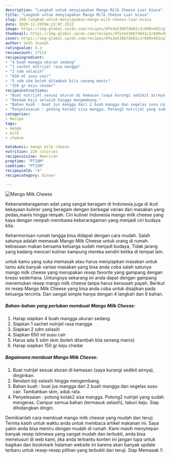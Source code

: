 ```yaml
---
description: "Langkah untuk menyiapakan Mango Milk Cheese Luar biasa"
title: "Langkah untuk menyiapakan Mango Milk Cheese Luar biasa"
slug: 268-langkah-untuk-menyiapakan-mango-milk-cheese-luar-biasa
date: 2020-12-29T04:23:07.252Z
image: https://img-global.cpcdn.com/recipes/dfe3e53867db61c3/680x482cq70/mango-milk-cheese-foto-resep-utama.jpg
thumbnail: https://img-global.cpcdn.com/recipes/dfe3e53867db61c3/680x482cq70/mango-milk-cheese-foto-resep-utama.jpg
cover: https://img-global.cpcdn.com/recipes/dfe3e53867db61c3/680x482cq70/mango-milk-cheese-foto-resep-utama.jpg
author: Seth Joseph
ratingvalue: 4.3
reviewcount: 27514
recipeingredient:
- "4 buah mangga ukuran sedang"
- "1 sachet nutrijel rasa mangga"
- "2 sdm selasih"
- "650 ml susu cair"
- "5 sdm skm boleh ditambah bila senang manis"
- "150 gr keju chedar"
recipeinstructions:
- "Buat nutrijel sesuai aturan di kemasan (saya kurangi sedikit airnya), dinginkan."
- "Rendam biji selasih hingga mengembang."
- "Bahan kuah : buat jus mangga dari 2 buah mangga dan segelas susu cair. Tambahkan skm, aduk rata."
- "Penyelesaian : potong kotak2 sisa mangga. Potong2 nutrijel yang sudah mengeras. Campur semua bahan (termasuk selasih), taburi keju. Siap dihidangkan dingin."
categories:
- Recipe
tags:
- mango
- milk
- cheese

katakunci: mango milk cheese 
nutrition: 228 calories
recipecuisine: American
preptime: "PT18M"
cooktime: "PT33M"
recipeyield: "4"
recipecategory: Dinner

---
```



![Mango Milk Cheese](https://img-global.cpcdn.com/recipes/dfe3e53867db61c3/680x482cq70/mango-milk-cheese-foto-resep-utama.jpg)

Kebenarekaragaman adat yang sangat beragam di Indonesia juga di ikuti kekayaan kuliner yang beragam dengan berbagai varian dari masakan yang pedas,manis hingga renyah. Ciri kuliner Indonesia mango milk cheese yang kaya dengan rempah membawa keberaragaman yang menjadi ciri budaya kita.




Keharmonisan rumah tangga bisa didapat dengan cara mudah. Salah satunya adalah memasak Mango Milk Cheese untuk orang di rumah. kebiasaan makan bersama keluarga sudah menjadi budaya, Tidak jarang yang kadang mencari kuliner kampung mereka sendiri ketika di tempat lain.

untuk kamu yang suka memasak atau harus menyiapkan masakan untuk tamu ada banyak variasi masakan yang bisa anda coba salah satunya mango milk cheese yang merupakan resep favorite yang gampang dengan kreasi sederhana. Untungnya sekarang ini anda dapat dengan gampang menemukan resep mango milk cheese tanpa harus bersusah payah.
Berikut ini resep Mango Milk Cheese yang bisa anda coba untuk disajikan pada keluarga tercinta. Dan sangat simple hanya dengan 4 langkah dan 6 bahan.


<!--inarticleads1-->

##### Bahan-bahan yang perlukan membuat Mango Milk Cheese:

1. Harap siapkan 4 buah mangga ukuran sedang
1. Siapkan 1 sachet nutrijel rasa mangga
1. Siapkan 2 sdm selasih
1. Siapkan 650 ml susu cair
1. Harus ada 5 sdm skm (boleh ditambah bila senang manis)
1. Harap siapkan 150 gr keju chedar




<!--inarticleads2-->

##### Bagaimana membuat  Mango Milk Cheese:

1. Buat nutrijel sesuai aturan di kemasan (saya kurangi sedikit airnya), dinginkan.
1. Rendam biji selasih hingga mengembang.
1. Bahan kuah : buat jus mangga dari 2 buah mangga dan segelas susu cair. Tambahkan skm, aduk rata.
1. Penyelesaian : potong kotak2 sisa mangga. Potong2 nutrijel yang sudah mengeras. Campur semua bahan (termasuk selasih), taburi keju. Siap dihidangkan dingin.




Demikianlah cara membuat mango milk cheese yang mudah dan teruji. Terima kasih untuk waktu anda untuk membaca artikel makanan ini. Saya yakin anda bisa meniru dengan mudah di rumah. Kami masih menyimpan banyak resep istimewa yang sangat mudah dan terbukti, anda bisa menelusuri di web kami, jika anda terbantu konten ini jangan lupa untuk bagikan dan bookmark halaman website ini karena akan banyak update terbaru untuk resep-resep pilihan yang terbukti dan teruji. Siap Memasak !!. 
